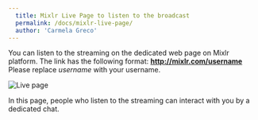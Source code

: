 ```yaml
---
  title: Mixlr Live Page to listen to the broadcast
  permalink: /docs/mixlr-live-page/
  author: 'Carmela Greco'
---
```

You can listen to the streaming on the dedicated web page on Mixlr platform. 
The link has the following format: **http://mixlr.com/username**
Please replace _username_ with your username.

![Live page](../images/mixlr-pics/mixlr-9.png)

In this page, people who listen to the streaming can interact with you by a dedicated chat.
